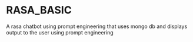 # RASA_BASIC
A rasa chatbot using prompt engineering that uses mongo db and displays output to the user using prompt engineering
